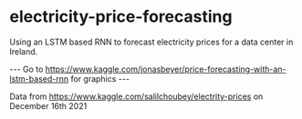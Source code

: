 # electricity-price-forecasting
Using an LSTM based RNN to forecast electricity prices for a data center in Ireland.

--- Go to https://www.kaggle.com/jonasbeyer/price-forecasting-with-an-lstm-based-rnn for graphics ---

Data from https://www.kaggle.com/salilchoubey/electrity-prices on December 16th 2021
